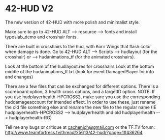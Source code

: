 # 42-HUD V2

The new version of 42-HUD with more polish and minimalist style.

Make sure to go to 42-HUD ALT --> resource --> fonts and install typoslab_demo and crosshair fonts.

There are built in crosshairs to the hud, with Konr Wings that flash color when damage is done. Go to 42-HUD ALT --> Scripts --> hudlayout (for the crosshair) or --> hudanimations_tf (for the animated crosshairs).

Look at the bottom of the hudlayout.res for crosshairs Look at the bottom middle of the hudanimations_tf.txt (look for event DamagedPlayer for info and changes)

There are a few files that can be exchanged for different options. There is a scoreboard option, 3 health cross options, and a targetID option. NOTE: If you use hudplayerhealth-HPCROSS2, make sure you use the corresponding huddamageaccount for intended effect. In order to use these, just rename the old file something else and rename the new file to the regular name (IE hudplayerhealth-HPCROSS2 --> hudplayerhealth and old hudplayerhealth --> hudplayerhealth-RG)

Tell me any bugs or critique at cachenich@gmail.com or the TF.TV forum: http://www.teamfortress.tv/thread/25613/42-hud/?page=1#436264
